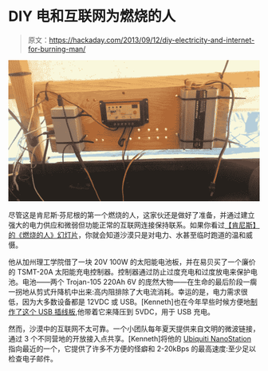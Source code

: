 # DIY 电和互联网为燃烧的人

> 原文：<https://hackaday.com/2013/09/12/diy-electricity-and-internet-for-burning-man/>

![bmPowerInet](img/0806c16e2c4ff24d1db50d7f6ffd0346.png)

尽管这是肯尼斯·芬尼根的第一个燃烧的人，这家伙还是做好了准备，并通过建立强大的电力供应和微弱但功能正常的互联网连接保持联系。如果你看过[【肯尼斯】的《燃烧的人》幻灯片](http://hackaday.com/2013/09/05/kenneth-finnegans-epic-burning-man-slideshow/ "[Kenneth Finnegan's] EPIC Burning Man slideshow")，你就会知道沙漠只是对电力、水甚至临时跑道的温和威慑。

他从加州理工学院借了一块 20V 100W 的太阳能电池板，并在易贝买了一个廉价的 TSMT-20A 太阳能充电控制器。控制器通过防止过度充电和过度放电来保护电池。电池——两个 Trojan-105 220Ah 6V 的庞然大物——在生命的最后阶段一瘸一拐地从剪式升降机中出来:高内阻排除了大电流消耗。幸运的是，电力需求很低，因为大多数设备都是 12VDC 或 USB。[Kenneth]也在今年早些时候方便地[制作了这个 USB 插线板](http://hackaday.com/2013/02/22/build-your-own-dumb-usb-power-strip/ "Build your own dumb USB power strip"),他带着它来降压到 5VDC，用于 USB 充电。

然而，沙漠中的互联网不太可靠。一个小团队每年夏天提供来自文明的微波链接，通过 3 个不同营地的开放接入点共享。[Kenneth]将他的 [Ubiquiti NanoStation](http://www.ubnt.com/nanostation) 指向最近的一个，它提供了许多不方便的怪癖和 2-20kBps 的最高速度:至少足以检查电子邮件。